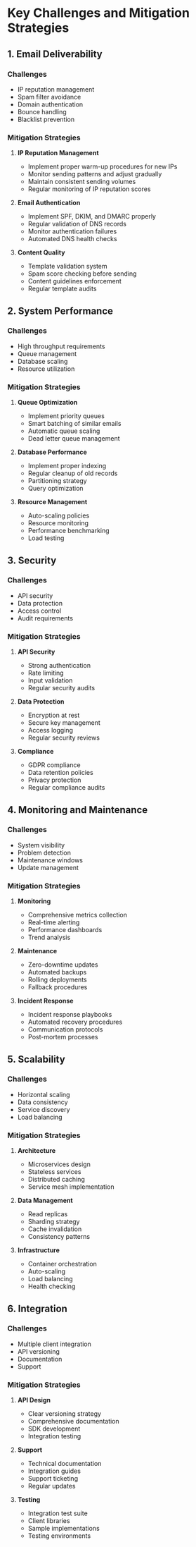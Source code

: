 # Key Challenges and Mitigation Strategies

## 1. Email Deliverability

### Challenges
- IP reputation management
- Spam filter avoidance
- Domain authentication
- Bounce handling
- Blacklist prevention

### Mitigation Strategies
1. **IP Reputation Management**
   - Implement proper warm-up procedures for new IPs
   - Monitor sending patterns and adjust gradually
   - Maintain consistent sending volumes
   - Regular monitoring of IP reputation scores

2. **Email Authentication**
   - Implement SPF, DKIM, and DMARC properly
   - Regular validation of DNS records
   - Monitor authentication failures
   - Automated DNS health checks

3. **Content Quality**
   - Template validation system
   - Spam score checking before sending
   - Content guidelines enforcement
   - Regular template audits

## 2. System Performance

### Challenges
- High throughput requirements
- Queue management
- Database scaling
- Resource utilization

### Mitigation Strategies
1. **Queue Optimization**
   - Implement priority queues
   - Smart batching of similar emails
   - Automatic queue scaling
   - Dead letter queue management

2. **Database Performance**
   - Implement proper indexing
   - Regular cleanup of old records
   - Partitioning strategy
   - Query optimization

3. **Resource Management**
   - Auto-scaling policies
   - Resource monitoring
   - Performance benchmarking
   - Load testing

## 3. Security

### Challenges
- API security
- Data protection
- Access control
- Audit requirements

### Mitigation Strategies
1. **API Security**
   - Strong authentication
   - Rate limiting
   - Input validation
   - Regular security audits

2. **Data Protection**
   - Encryption at rest
   - Secure key management
   - Access logging
   - Regular security reviews

3. **Compliance**
   - GDPR compliance
   - Data retention policies
   - Privacy protection
   - Regular compliance audits

## 4. Monitoring and Maintenance

### Challenges
- System visibility
- Problem detection
- Maintenance windows
- Update management

### Mitigation Strategies
1. **Monitoring**
   - Comprehensive metrics collection
   - Real-time alerting
   - Performance dashboards
   - Trend analysis

2. **Maintenance**
   - Zero-downtime updates
   - Automated backups
   - Rolling deployments
   - Fallback procedures

3. **Incident Response**
   - Incident response playbooks
   - Automated recovery procedures
   - Communication protocols
   - Post-mortem processes

## 5. Scalability

### Challenges
- Horizontal scaling
- Data consistency
- Service discovery
- Load balancing

### Mitigation Strategies
1. **Architecture**
   - Microservices design
   - Stateless services
   - Distributed caching
   - Service mesh implementation

2. **Data Management**
   - Read replicas
   - Sharding strategy
   - Cache invalidation
   - Consistency patterns

3. **Infrastructure**
   - Container orchestration
   - Auto-scaling
   - Load balancing
   - Health checking

## 6. Integration

### Challenges
- Multiple client integration
- API versioning
- Documentation
- Support

### Mitigation Strategies
1. **API Design**
   - Clear versioning strategy
   - Comprehensive documentation
   - SDK development
   - Integration testing

2. **Support**
   - Technical documentation
   - Integration guides
   - Support ticketing
   - Regular updates

3. **Testing**
   - Integration test suite
   - Client libraries
   - Sample implementations
   - Testing environments 